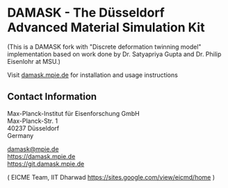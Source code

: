 # DAMASK - The Düsseldorf Advanced Material Simulation Kit

(This is a DAMASK fork with "Discrete deformation twinning model" implementation based on work done by Dr. Satyapriya Gupta and Dr. Philip Eisenlohr at MSU.)

Visit [damask.mpie.de](https://damask.mpie.de) for installation and usage instructions

## Contact Information


Max-Planck-Institut für Eisenforschung GmbH  
Max-Planck-Str. 1  
40237 Düsseldorf  
Germany  

damask@mpie.de  
https://damask.mpie.de  
https://git.damask.mpie.de  


(
EICME Team, IIT Dharwad
https://sites.google.com/view/eicmd/home
)
